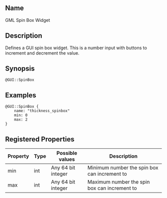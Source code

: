 ## Name

GML Spin Box Widget

## Description

Defines a GUI spin box widget. This is a number input with buttons to increment and decrement the value.

## Synopsis

`@GUI::SpinBox`

## Examples

```gml
@GUI::SpinBox {
    name: "thickness_spinbox"
    min: 0
    max: 2
}
```

## Registered Properties

| Property | Type | Possible values    | Description                                  |
| -------- | ---- | ------------------ | -------------------------------------------- |
| min      | int  | Any 64 bit integer | Minimum number the spin box can increment to |
| max      | int  | Any 64 bit integer | Maximum number the spin box can increment to |
